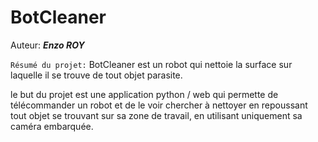 # BotCleaner
Auteur: _**Enzo ROY**_



`Résumé du projet:` BotCleaner est un robot qui nettoie la surface sur laquelle il se trouve de tout objet parasite.

le but du projet est une application python / web qui permette de télécommander un robot et de le voir chercher à nettoyer en repoussant tout objet se trouvant sur sa zone de travail, en utilisant uniquement sa caméra embarquée.

